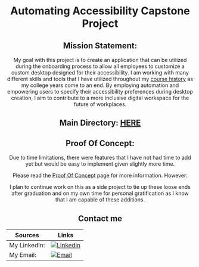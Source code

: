<div align="center">

# Automating Accessibility Capstone Project

</div>

<div align="center">

## Mission Statement:

My goal with this project is to create an application that can be utilized during the onboarding process to allow all employees to customize a custom desktop designed for their accessibility. I am working with many different skills and tools that I have utilized throughout my [course history](https://github.com/dthomsen116#courseload) as my college years come to an end. By employing automation and empowering users to specify their accessibility preferences during desktop creation, I aim to contribute to a more inclusive digital workspace for the future of workplaces. 

## Main Directory: [HERE](https://github.com/dthomsen116/AccessibilityAutomation/wiki)

## Proof Of Concept:

Due to time limitations, there were features that I have not had time to add yet but would be easy to implement given slightly more time.

Please read the [Proof Of Concept](https://github.com/dthomsen116/AccessibilityAutomation/wiki/Proof-Of-Concept-Warning) page for more information.
However:

I plan to continue work on this as a side project to tie up these loose ends after graduation and on my own time for personal gratification as I know that I am capable of these additions. 
</div>

<div align="center">

## Contact me
| Sources | Links |
|--|--|
| My LinkedIn: | [![Linkedin](https://img.shields.io/badge/LinkedIn-0077B5?style=for-the-badge&logo=linkedin&logoColor=white)](https://www.linkedin.com/in/thomsendavid/) |
| My Email: | [![Email](https://img.shields.io/badge/Gmail-D14836?style=for-the-badge&logo=gmail&logoColor=white)](mailto:dthom.cap24@gmail.com) |

</div>
